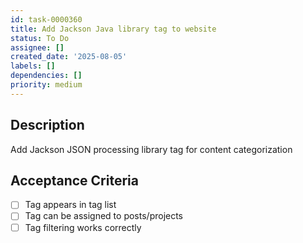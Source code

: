 ```yaml
---
id: task-0000360
title: Add Jackson Java library tag to website
status: To Do
assignee: []
created_date: '2025-08-05'
labels: []
dependencies: []
priority: medium
---
```


## Description

Add Jackson JSON processing library tag for content categorization

## Acceptance Criteria

- [ ] Tag appears in tag list
- [ ] Tag can be assigned to posts/projects
- [ ] Tag filtering works correctly
